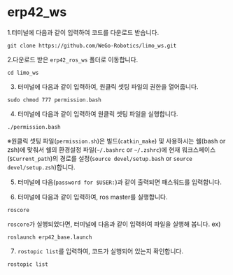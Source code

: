 # erp42_ws

1.터미널에 다음과 같이 입력하여 코드를 다운로드 받습니다.

```
git clone https://github.com/WeGo-Robotics/limo_ws.git
```

2.다운로드 받은 ```erp42_ros_ws``` 폴더로 이동합니다.

```
cd limo_ws
```

3. 터미널에 다음과 같이 입력하여, 원클릭 셋팅 파일의 권한을 열어줍니다.

```
sudo chmod 777 permission.bash
```

4. 터미널에 다음과 같이 입력하여 원클릭 셋팅 파일을 실행합니다.
```
./permission.bash
```

※원클릭 셋팅 파일(```permission.sh```)은 빌드(```catkin_make```) 및 사용하시는 쉘(bash or zsh)에 맞춰서 쉘의 환경설정 파일(```~/.bashrc``` or ```~/.zshrc```)에 현재 워크스페이스(```$Current_path```)의 경로를 설정(```source devel/setup.bash``` or ```source devel/setup.zsh```)합니다.

5. 터미널에 다음(```password for $USER:```)과 같이 출력되면 패스워드를 입력합니다.


6. 터미널에 다음과 같이 입력하여, ros master를 실행합니다.

```
roscore
```

```roscore```가 실행되었다면, 터미널에 다음과 같이 입력하여 파일을 실행해 봅니다.
ex)

```
roslaunch erp42_base.launch
```

7. ```rostopic list```를 입력하여, 코드가 실행되어 있는지 확인합니다.

```
rostopic list
```
